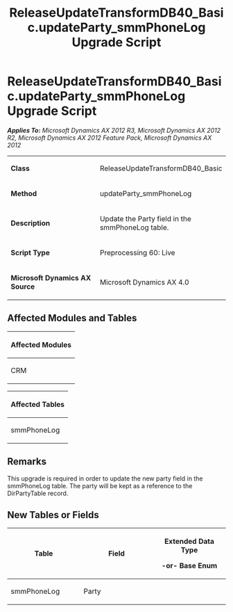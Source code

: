﻿---
title: ReleaseUpdateTransformDB40_Basic.updateParty_smmPhoneLog Upgrade Script
TOCTitle: ReleaseUpdateTransformDB40_Basic.updateParty_smmPhoneLog Upgrade Script
ms:assetid: 843d6a4d-2245-0af6-e1c0-68e2cf1c36b3
ms:mtpsurl: https://msdn.microsoft.com/en-us/library/JJ686006(v=AX.60)
ms:contentKeyID: 49709458
ms.date: 05/18/2015
mtps_version: v=AX.60
---

# ReleaseUpdateTransformDB40\_Basic.updateParty\_smmPhoneLog Upgrade Script 


_**Applies To:** Microsoft Dynamics AX 2012 R3, Microsoft Dynamics AX 2012 R2, Microsoft Dynamics AX 2012 Feature Pack, Microsoft Dynamics AX 2012_

<table>
<colgroup>
<col style="width: 50%" />
<col style="width: 50%" />
</colgroup>
<tbody>
<tr class="odd">
<td><p><strong>Class</strong></p></td>
<td><p>ReleaseUpdateTransformDB40_Basic</p></td>
</tr>
<tr class="even">
<td><p><strong>Method</strong></p></td>
<td><p>updateParty_smmPhoneLog</p></td>
</tr>
<tr class="odd">
<td><p><strong>Description</strong></p></td>
<td><p>Update the Party field in the smmPhoneLog table.</p></td>
</tr>
<tr class="even">
<td><p><strong>Script Type</strong></p></td>
<td><p>Preprocessing 60: Live</p></td>
</tr>
<tr class="odd">
<td><p><strong>Microsoft Dynamics AX Source</strong></p></td>
<td><p>Microsoft Dynamics AX 4.0</p></td>
</tr>
</tbody>
</table>


## Affected Modules and Tables

<table>
<colgroup>
<col style="width: 100%" />
</colgroup>
<thead>
<tr class="header">
<th><p>Affected Modules</p></th>
</tr>
</thead>
<tbody>
<tr class="odd">
<td><p>CRM</p></td>
</tr>
</tbody>
</table>


<table>
<colgroup>
<col style="width: 100%" />
</colgroup>
<thead>
<tr class="header">
<th><p>Affected Tables</p></th>
</tr>
</thead>
<tbody>
<tr class="odd">
<td><p>smmPhoneLog</p></td>
</tr>
</tbody>
</table>


## Remarks

This upgrade is required in order to update the new party field in the smmPhoneLog table. The party will be kept as a reference to the DirPartyTable record.

## New Tables or Fields

<table>
<colgroup>
<col style="width: 33%" />
<col style="width: 33%" />
<col style="width: 33%" />
</colgroup>
<thead>
<tr class="header">
<th><p>Table</p></th>
<th><p>Field</p></th>
<th><p>Extended Data Type</p>
<p>-or- Base Enum</p></th>
</tr>
</thead>
<tbody>
<tr class="odd">
<td><p>smmPhoneLog</p></td>
<td><p>Party</p></td>
<td><p></p></td>
</tr>
</tbody>
</table>

  


